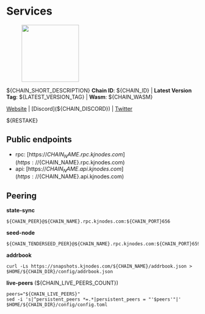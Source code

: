 # Services

<figure><img src="https://raw.githubusercontent.com/kj89/testnet_manuals/main/pingpub/logos/${PROJECT_NAME}.png" width="150" alt=""><figcaption></figcaption></figure>

${CHAIN_SHORT_DESCRIPTION}
**Chain ID**: ${CHAIN_ID} | **Latest Version Tag**: ${LATEST_VERSION_TAG} | **Wasm**: ${CHAIN_WASM}

[Website](${CHAIN_WEBSITE}) | [Discord](${CHAIN_DISCORD}) | [Twitter](${CHAIN_TWITTER})

${RESTAKE}
## Public endpoints

* rpc: [https://${CHAIN_NAME}.rpc.kjnodes.com](https://${CHAIN_NAME}.rpc.kjnodes.com)
* api: [https://${CHAIN_NAME}.api.kjnodes.com](https://${CHAIN_NAME}.api.kjnodes.com)

## Peering

**state-sync**

```
${CHAIN_PEER}@${CHAIN_NAME}.rpc.kjnodes.com:${CHAIN_PORT}656
```

**seed-node**

```
${CHAIN_TENDERSEED_PEER}@${CHAIN_NAME}.rpc.kjnodes.com:${CHAIN_PORT}659
```

**addrbook**
```
curl -Ls https://snapshots.kjnodes.com/${CHAIN_NAME}/addrbook.json > $HOME/${CHAIN_DIR}/config/addrbook.json
```

**live-peers** (${CHAIN_LIVE_PEERS_COUNT})
```
peers="${CHAIN_LIVE_PEERS}"
sed -i 's|^persistent_peers *=.*|persistent_peers = "'$peers'"|' $HOME/${CHAIN_DIR}/config/config.toml
```
